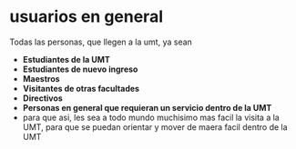 # usuarios en general 
Todas las personas, que llegen a la umt, ya sean
- **Estudiantes de la UMT**
- **Estudiantes de nuevo ingreso**
- **Maestros**
- **Visitantes de otras facultades**
- **Directivos**
- **Personas en general que requieran un servicio dentro de la UMT**
- para que asi, les sea a todo mundo muchisimo mas facil la visita a la UMT, para que se puedan orientar y mover de maera facil dentro de la UMT
 
